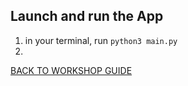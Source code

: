 ## Launch and run the App

1. in your terminal, run `python3 main.py`
2. 

[BACK TO WORKSHOP GUIDE](../README.md)